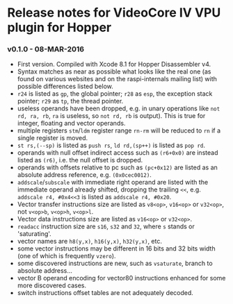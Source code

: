 # Release notes for VideoCore IV VPU plugin for Hopper

### v0.1.0 - 08-MAR-2016

* First version. Compiled with Xcode 8.1 for Hopper Disassembler v4.
* Syntax matches as near as possible what looks like the real one (as found on various websites and on the raspi-internals mailing list) with possible differences listed below.
* `r24` is listed as `gp`, the global pointer; `r28` as `esp`, the exception stack pointer; `r29` as `tp`, the thread pointer.
* useless operands have been dropped, e.g. in unary operations like `not rd, ra, rb`, `ra` is useless, so `not rd, rb` is output). This is true for integer, floating and vector operands.
* multiple registers `stm`/`ldm` register range `rn-rm` will be reduced to `rn` if a single register is moved.
* `st rs,(--sp)` is listed as `push rs`, `ld rd,(sp++)` is listed as `pop rd`.
* operands with null offset indirect access such as `(r6+0x0)` are instead listed as `(r6)`, i.e. the null offset is dropped.
* operands with offsets relative to pc such as `(pc+0x12)` are listed as an absolute address reference, e.g. `(0x0cec0012)`.
* `addscale`/`subscale` with immediate right operand are listed with the immediate operand already shifted, dropping the trailing `<<`, e.g. `addscale r4, #0x4<<3` is listed as `addscale r4, #0x20`.
* Vector transfer instructions size are listed as `v8<op>`, `v16<op>` or `v32<op>`, not `v<op>b`, `v<op>h`, `v<op>l`.
* Vector data instructions size are listed as `v16<op>` or `v32<op>`.
* `readacc` instruction size are `s16`, `s32` and `32`, where `s` stands or 'saturating'.
* vector names are `h8(y,x)`, `h16(y,x)`, `h32(y,x)`, etc.
* some vector instructions may be different in 16 bits and 32 bits width (one of which is frequently `vzero`).
* some discovered instructions are new, such as `vsaturate`, branch to absolute address…
* vector B operand encoding for vector80 instructions enhanced for some more discovered cases.
* switch instructions offset tables are not adequately decoded.
